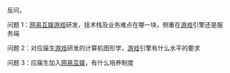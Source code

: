 反问，

问题 1：[网易互娱]()[游戏]()研发，技术栈及业务难点在哪一块，侧重在[游戏]()引擎还是服务端

问题 2：对应届生[游戏]()研发的计算机图形学，[游戏]()引擎有什么水平的要求

问题 3：应届生加入[网易互娱]()，有什么培养制度